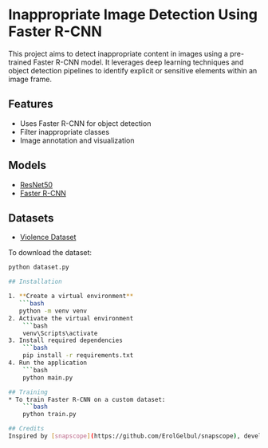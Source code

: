 # Inappropriate Image Detection Using Faster R-CNN

This project aims to detect inappropriate content in images using a pre-trained Faster R-CNN model. It leverages deep learning techniques and object detection pipelines to identify explicit or sensitive elements within an image frame.

## Features

- Uses Faster R-CNN for object detection
- Filter inappropriate classes
- Image annotation and visualization

## Models
- [ResNet50](https://github.com/tensorflow/models/blob/master/research/object_detection/configs/tf2/faster_rcnn_resnet50_v1_800x1333_coco17_gpu-8.config?fbclid=IwY2xjawK42MRleHRuA2FlbQIxMQABHlxnvp0hbHGu3sVw1fxfU8CEt6Vi89VKTLk8g-PFRmYqrDruKtNJjuTRby6B_aem_D9Z88sdQUl9KzVXh50sWpA)
- [Faster R-CNN](https://arxiv.org/abs/1506.01497)

## Datasets
- [Violence Dataset](https://universe.roboflow.com/securityviolence/violence-detection-p4qev/dataset/4)

To download the dataset:
```bash
python dataset.py

## Installation

1. **Create a virtual environment**
   ```bash
   python -m venv venv
2. Activate the virtual environment
    ```bash
    venv\Scripts\activate
3. Install required dependencies
    ```bash
    pip install -r requirements.txt
4. Run the application
    ```bash
    python main.py

## Training
* To train Faster R-CNN on a custom dataset:
    ```bash
    python train.py

## Credits
Inspired by [snapscope](https://github.com/ErolGelbul/snapscope), developed by Erol Gelbul. We acknowledge its influence in the development of our approach and thank the author for the foundational work.
